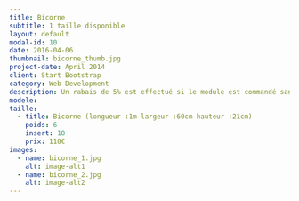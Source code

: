 ```yaml
---
title: Bicorne
subtitle: 1 taille disponible
layout: default
modal-id: 10
date: 2016-04-06
thumbnail: bicorne_thumb.jpg
project-date: April 2014
client: Start Bootstrap
category: Web Development
description: Un rabais de 5% est effectué si le module est commandé sans inserts.
modele: 
taille:
  - title: Bicorne (longueur :1m largeur :60cm hauteur :21cm)
    poids: 6
    insert: 18
    prix: 118€
images:
  - name: bicorne_1.jpg
    alt: image-alt1
  - name: bicorne_2.jpg
    alt: image-alt2
---
```

